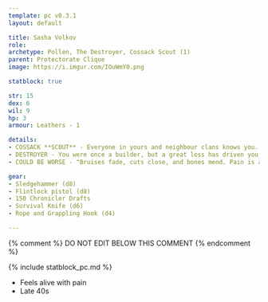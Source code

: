 ```yaml
---
template: pc v0.3.1
layout: default

title: Sasha Volkov
role: 
archetype: Pollen, The Destroyer, Cossack Scout (1)
parent: Protectorate Clique
image: https://i.imgur.com/IOuWmY0.png

statblock: true

str: 15
dex: 6
wil: 9
hp: 3
armour: Leathers - 1

details:
- COSSACK **SCOUT** - Everyone in yours and neighbour clans knows you.
- DESTROYER - You were once a builder, but a great loss has driven you to tear down everything you once loved. You carry a hammer symbolic of your destructive path.
- COULD BE WORSE - "Bruises fade, cuts close, and bones mend. Pain is a warning, not a weakness. The character feels it, acknowledges it—but never lets it stop them. Pain exists to protect, not to prevent survival." - When you suffer **Critical Damage** the worst result you look up on the Wound Table is a 6.

gear:
- Sledgehammer (d8)
- Flintlock pistol (d8)
- 150 Chronicler Drafts
- Survival Knife (d6)
- Rope and Grappling Hook (d4)

---
```


{% comment %}
DO NOT EDIT BELOW THIS COMMENT
{% endcomment %}

{% include statblock_pc.md %}

- Feels alive with pain
- Late 40s